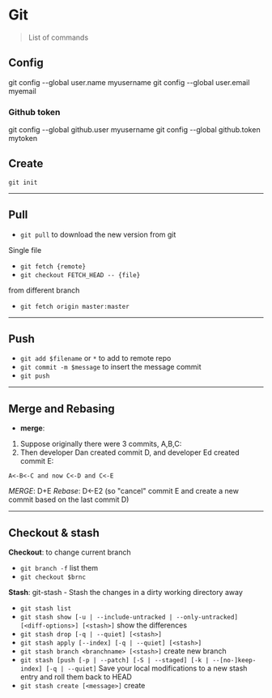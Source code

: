 # Git
> List of commands

## Config
git config --global user.name myusername
git config --global user.email myemail

### Github token
git config --global github.user myusername
git config --global github.token mytoken


## Create 

`git init` 

------------------------

## Pull
- `git pull` to download the new version from git

Single file
- `git fetch {remote}`
- `git checkout FETCH_HEAD -- {file}`

from different branch
- `git fetch origin master:master`

------------------------

## Push 

- `git add $filename` or `*` to add to remote repo
- `git commit -m $message` to insert the message commit
- `git push` 

------------------------

## Merge and Rebasing

- **merge**: 
1. Suppose originally there were 3 commits, A,B,C:
2. Then developer Dan created commit D, and developer Ed created commit E:

`A<-B<-C and now C<-D and C<-E`

*MERGE*: D+E
*Rebase*: D<-E2 (so "cancel" commit E and create a new commit based on the last commit D)


------------------------


## Checkout & stash

**Checkout**: to change current branch

- `git branch -f` list them
- `git checkout $brnc`

**Stash**: git-stash - Stash the changes in a dirty working directory away

- `git stash list` 
- `git stash show [-u | --include-untracked | --only-untracked] [<diff-options>] [<stash>]` show the differences
- `git stash drop [-q | --quiet] [<stash>]`
- `git stash apply [--index] [-q | --quiet] [<stash>]`
- `git stash branch <branchname> [<stash>]` create new branch
- `git stash [push [-p | --patch] [-S | --staged] [-k | --[no-]keep-index] [-q | --quiet]` Save your local modifications to a new stash entry and roll them back to HEAD
- `git stash create [<message>]` create

